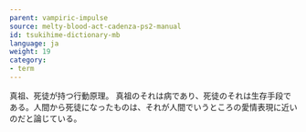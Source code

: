 ```yaml
---
parent: vampiric-impulse
source: melty-blood-act-cadenza-ps2-manual
id: tsukihime-dictionary-mb
language: ja
weight: 19
category:
- term
---
```


真祖、死徒が持つ行動原理。
真祖のそれは病であり、死徒のそれは生存手段である。人間から死徒になったものは、それが人間でいうところの愛情表現に近いのだと論じている。
